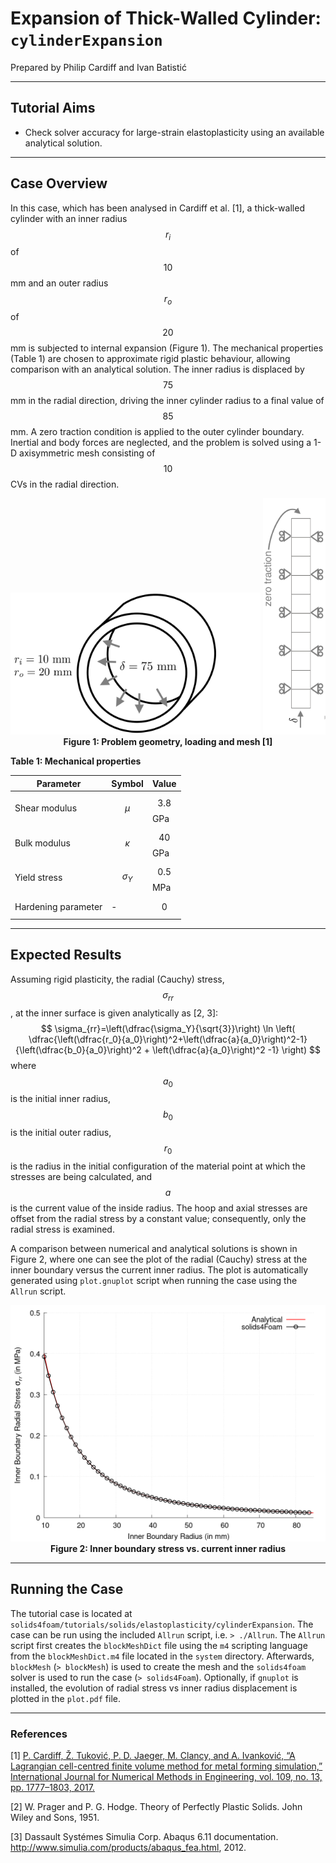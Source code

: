 # Expansion of Thick-Walled Cylinder: `cylinderExpansion`

Prepared by Philip Cardiff and Ivan Batistić

---

## Tutorial Aims

- Check solver accuracy for large-strain elastoplasticity using an available analytical solution.

---

## Case Overview

In this case, which has been analysed in Cardiff et al. [1], a thick-walled cylinder with an inner radius $$r_i$$ of $$10$$ mm and an outer radius $$r_o$$ of $$20$$ mm is subjected to internal expansion (Figure 1). The mechanical properties (Table 1) are chosen to approximate rigid plastic behaviour, allowing comparison with an analytical solution. The inner radius is displaced by $$75$$ mm in the radial direction, driving the inner cylinder radius to a final value of $$85$$ mm. A zero traction condition is applied to the outer cylinder boundary. Inertial and body forces are neglected, and the problem is solved using a 1-D axisymmetric mesh consisting of $$10$$ CVs in the radial direction. 

<div style="text-align: center;">
  <img src="./images/cylinderExpansion-geometry.png" alt="Image" width="400">
  <img src="./images/cylinderExpansion-mesh.png" alt="Image" width="100">
    <figcaption>
     <strong>Figure 1: Problem geometry, loading and mesh [1]</strong>
    </figcaption>
</div>


**Table 1: Mechanical properties**

| Parameter           | Symbol       | Value       |
| ---------           | ------       | -----       |
| Shear modulus       | $$\mu$$      | $$3.8$$ GPa |
| Bulk modulus        | $$\kappa$$   | $$40$$ GPa  |
| Yield stress        | $$\sigma_Y$$ | $$0.5$$ MPa |
| Hardening parameter | -            | $$0$$       |


---

## Expected Results

Assuming rigid plasticity, the radial (Cauchy) stress, $$\sigma_{rr}$$ , at the inner surface is given analytically as [2, 3]:
$$
\sigma_{rr}=\left(\dfrac{\sigma_Y}{\sqrt{3}}\right) \ln \left( \dfrac{\left(\dfrac{r_0}{a_0}\right)^2+\left(\dfrac{a}{a_0}\right)^2-1}{\left(\dfrac{b_0}{a_0}\right)^2 + \left(\dfrac{a}{a_0}\right)^2 -1}  \right)
$$
where $$a_0$$ is the initial inner radius, $$b_0$$ is the initial outer radius, $$r_0$$ is the radius in the initial configuration of the material point at which the stresses are being calculated, and $$a$$ is the current value of the inside radius. The hoop and axial stresses are offset from the radial stress by a constant value; consequently, only the radial stress is examined.

A comparison between numerical and analytical solutions is shown in Figure 2, where one can see the plot of the radial (Cauchy) stress at the inner boundary versus the current inner radius. The plot is automatically generated using `plot.gnuplot` script when running the case using the `Allrun` script.



<div style="text-align: center;">
  <img src="./images/cylinderExpansion-sigmaR.png" alt="Image" width="600">
    <figcaption>
     <strong>Figure 2: Inner boundary stress vs. current inner radius</strong>
    </figcaption>
</div>


---

## Running the Case

The tutorial case is located at `solids4foam/tutorials/solids/elastoplasticity/cylinderExpansion`. The case can be run using the included `Allrun` script, i.e. `> ./Allrun`.  The `Allrun` script first creates the `blockMeshDict` file using the `m4` scripting language from the `blockMeshDict.m4`  file located in the `system` directory. Afterwards, `blockMesh`  (`> blockMesh`) is used to create the mesh and the `solids4foam` solver is used to run the case (`> solids4Foam`).  Optionally, if `gnuplot` is installed, the evolution of radial stress vs inner radius displacement is plotted in the `plot.pdf` file.


---

### References

[1] [P. Cardiff, Ž. Tuković, P. D. Jaeger, M. Clancy, and A. Ivanković, “A Lagrangian cell-centred finite volume method for metal forming simulation,” International Journal for Numerical Methods in Engineering, vol. 109, no. 13, pp. 1777–1803, 2017.](https://onlinelibrary.wiley.com/doi/abs/10.1002/nme.5345)

[2] W. Prager and P. G. Hodge. Theory of Perfectly Plastic Solids. John Wiley and Sons, 1951.

[3] Dassault Systémes Simulia Corp. Abaqus 6.11 documentation. http://www.simulia.com/products/abaqus_fea.html, 2012.
